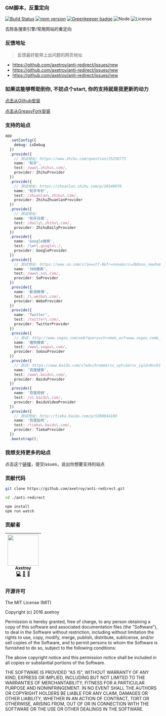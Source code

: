 ### GM脚本，反重定向
[![Build Status](https://travis-ci.org/axetroy/anti-redirect.svg?branch=master)](https://travis-ci.org/axetroy/anti-redirect)
[![npm version](https://badge.fury.io/js/anti-redirect.svg)](https://badge.fury.io/js/anti-redirect)
[![Greenkeeper badge](https://badges.greenkeeper.io/axetroy/anti-redirect.svg)](https://greenkeeper.io/)
![Node](https://img.shields.io/badge/node-%3E=6.0-blue.svg?style=flat-square)
![License](https://img.shields.io/badge/license-MIT-green.svg)

去除各搜索引擎/常用网站的重定向

### 反馈地址

> 反馈最好能带上出问题的网页地址

- https://github.com/axetroy/anti-redirect/issues/new
- https://github.com/axetroy/anti-redirect/issues/new
- https://github.com/axetroy/anti-redirect/issues/new

### 如果这能够帮助到你, 不妨点个start, 你的支持就是我更新的动力

[点击从Github安装](https://github.com/axetroy/anti-redirect/raw/gh-pages/anti-redirect.min.user.js)

[点击从GreasyFork安装](https://greasyfork.org/scripts/11915-anti-redirect-typescript/code/anti-redirect%20(typescript).user.js)

### 支持的站点

```typescript
app
  .setConfig({
    debug: isDebug
  })
  .provide({
    // 测试地址: https://www.zhihu.com/question/25258775
    name: '知乎',
    test: /www\.zhihu\.com/,
    provider: ZhihuProvider
  })
  .provide({
    // 测试地址: https://zhuanlan.zhihu.com/p/20549978
    name: '知乎专栏',
    test: /zhuanlan\.zhihu\.com/,
    provider: ZhihuZhuanlanProvider
  })
  .provide({
    // 测试地址:
    name: '知乎日报',
    test: /daily\.zhihu\.com/,
    provider: ZhihuDailyProvider
  })
  .provide({
    name: 'Google搜索',
    test: /\w+\.google\./,
    provider: GoogleProvider
  })
  .provide({
    // 测试地址: https://www.so.com/s?ie=utf-8&fr=none&src=360sou_newhome&q=chrome
    name: '360搜索',
    test: /www\.so\.com/,
    provider: SoProvider
  })
  .provide({
    name: '新浪微博',
    test: /\.weibo\.com/,
    provider: WeboProvider
  })
  .provide({
    name: 'Twitter',
    test: /twitter\.com/,
    provider: TwitterProvider
  })
  .provide({
    // 测试: http://www.sogou.com/web?query=chrome&_asf=www.sogou.com&_ast=&w=01019900&p=40040100&ie=utf8&from=index-nologin&s_from=index&sut=1527&sst0=1504347367611&lkt=0%2C0%2C0&sugsuv=00091651B48CA45F593B61A29B131405&sugtime=1504347367611
    name: '搜狗搜索',
    test: /www\.sogou\.com/,
    provider: SoGouProvider
  })
  .provide({
    // 测试: https://www.baidu.com/s?wd=chrome&rsv_spt=1&rsv_iqid=0xcb136237000ed40e&issp=1&f=8&rsv_bp=0&rsv_idx=2&ie=utf-8&tn=baidulocal&rsv_enter=1&rsv_sug3=7&rsv_sug1=7&rsv_sug7=101&rsv_sug2=0&inputT=813&rsv_sug4=989&timestamp=1504349229266&rn=50&vf_bl=1
    name: '百度搜索',
    test: /www\.baidu\.com/,
    provider: BaiduProvider
  })
  .provide({
    name: '百度视频',
    test: /v\.baidu\.com/,
    provider: BaiduVideoProvider
  })
  .provide({
    // 测试地址: http://tieba.baidu.com/p/5300844180
    name: '百度贴吧',
    test: /tieba\.baidu\.com/,
    provider: TiebaProvider
  })
  .bootstrap();
```

### 我想支持更多的站点

点击这个[链接](https://github.com/axetroy/anti-redirect/issues/new)，提交issues，说出你想要支持的站点

### 贡献代码

```bash
git clone https://github.com/axetroy/anti-redirect.git

cd ./anti-redirect

npm install
npm run watch
```

### 贡献者

<!-- ALL-CONTRIBUTORS-LIST:START - Do not remove or modify this section -->
| [<img src="https://avatars1.githubusercontent.com/u/9758711?v=3" width="100px;"/><br /><sub>Axetroy</sub>](http://axetroy.github.io)<br />[💻](https://github.com/axetroyanti-redirect/anti-redirect/commits?author=axetroy) [🐛](https://github.com/axetroyanti-redirect/anti-redirect/issues?q=author%3Aaxetroy) 🎨 |
| :---: |
<!-- ALL-CONTRIBUTORS-LIST:END -->

### 开源许可

The MIT License (MIT)

Copyright (c) 2016 axetroy

Permission is hereby granted, free of charge, to any person obtaining a copy
of this software and associated documentation files (the "Software"), to deal
in the Software without restriction, including without limitation the rights
to use, copy, modify, merge, publish, distribute, sublicense, and/or sell
copies of the Software, and to permit persons to whom the Software is
furnished to do so, subject to the following conditions:

The above copyright notice and this permission notice shall be included in all
copies or substantial portions of the Software.

THE SOFTWARE IS PROVIDED "AS IS", WITHOUT WARRANTY OF ANY KIND, EXPRESS OR
IMPLIED, INCLUDING BUT NOT LIMITED TO THE WARRANTIES OF MERCHANTABILITY,
FITNESS FOR A PARTICULAR PURPOSE AND NONINFRINGEMENT. IN NO EVENT SHALL THE
AUTHORS OR COPYRIGHT HOLDERS BE LIABLE FOR ANY CLAIM, DAMAGES OR OTHER
LIABILITY, WHETHER IN AN ACTION OF CONTRACT, TORT OR OTHERWISE, ARISING FROM,
OUT OF OR IN CONNECTION WITH THE SOFTWARE OR THE USE OR OTHER DEALINGS IN THE
SOFTWARE.
